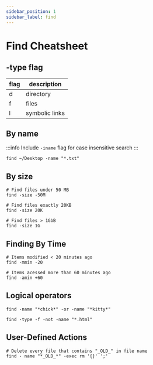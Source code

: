```yaml
---
sidebar_position: 1
sidebar_label: find
---
```


# Find Cheatsheet

## -type flag

| flag | description    |
|------|----------------|
| d    | directory      |
| f    | files          |
| l    | symbolic links |

## By name
:::info
Include `-iname` flag for case insensitive search
:::
```
find ~/Desktop -name "*.txt"
```

## By size
```
# Find files under 50 MB
find -size -50M

# Find files exactly 20KB
find -size 20K

# Find files > 1GbB
find -size 1G
```

## Finding By Time
```
# Items modified < 20 minutes ago
find -mmin -20 

# Items acessed more than 60 minutes ago
find -amin +60
```

## Logical operators
```
find -name "*chick*" -or -name "*kitty*"

find -type -f -not -name "*.html"
```

## User-Defined Actions
```
# Delete every file that contains "_OLD_" in file name
find - name "*_OLD_*" -exec rm '{}' ';'
```

